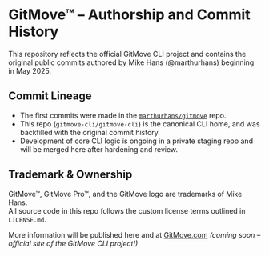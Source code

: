 # GitMove™ – Authorship and Commit History

This repository reflects the official GitMove CLI project and contains the original public commits authored by Mike Hans (@marthurhans) beginning in May 2025.

## Commit Lineage

- The first commits were made in the [`marthurhans/gitmove`](https://github.com/marthurhans/gitmove) repo.
- This repo (`gitmove-cli/gitmove-cli`) is the canonical CLI home, and was backfilled with the original commit history.
- Development of core CLI logic is ongoing in a private staging repo and will be merged here after hardening and review.

## Trademark & Ownership

GitMove™, GitMove Pro™, and the GitMove logo are trademarks of Mike Hans.  
All source code in this repo follows the custom license terms outlined in `LICENSE.md`.

More information will be published here and at [GitMove.com](https://gitmove.com) *(coming soon – official site of the GitMove CLI project!)*

